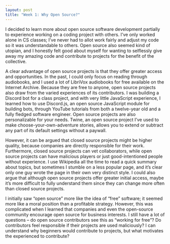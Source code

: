 ```yaml
---
layout: post
title: "Week 1: Why Open Source?"
---
```

I decided to learn more about open source software development partially to experience working on a coding project with others. I’ve only worked alone in CS classes; I’ve never had to allot work fairly and adjust my code so it was understandable to others. Open source also seemed kind of utopian, and I honestly felt good about myself for wanting to selflessly give away my amazing code and contribute to projects for the benefit of the collective.

A clear advantage of open source projects is that they offer greater access and opportunities. In the past, I could only focus on reading through audiobooks, and I used a lot of LibriVox audiobooks for free available on the Internet Archive. Because they are free to anyone, open source projects also draw from the varied experiences of its contributors. I was building a Discord bot for a class project, and with very little JavaScript experience, I learned how to use Discord.js, an open source JavaScript module for building bots, through YouTube tutorials from both a twelve-year old and a fully fledged software engineer. Open source projects are also personalizable for your needs. Twine, an open source project I’ve used to make choose-your-own-adventure stories, allows you to extend or subtract any part of its default settings without a paywall.
  
However, it can be argued that closed source projects might be higher quality, because companies are directly responsible for their work. Furthermore, closed source projects can vet collaborators, while open source projects can have malicious players or just good-intentioned people without experience. I use Wikipedia all the time to read a quick summary about topics, but sometimes I stumble on a less popular page, and it’s clear only one guy wrote the page in their own very distinct style. I could also argue that although open source projects offer greater initial access, maybe it’s more difficult to fully understand them since they can change more often than closed source projects.
  
I initially saw “open source” more like the idea of “free” software; it seemed more like a moral position than a profitable strategy. However, this was complicated when I learned that companies and even the open-source community encourage open source for business interests. I still have a lot of questions – do open source contributors see this as “working for free”? Do contributors feel responsible if their projects are used maliciously? I can understand why beginners would contribute to projects, but what motivates the experienced to contribute?

